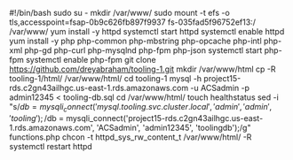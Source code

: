 #!/bin/bash
sudo su -
mkdir /var/www/
sudo mount -t efs -o tls,accesspoint=fsap-0b9c626fb897f9937 fs-035fad5f96752ef13:/ /var/www/
yum install -y httpd 
systemctl start httpd
systemctl enable httpd
yum install -y php php-common php-mbstring php-opcache php-intl php-xml php-gd php-curl php-mysqlnd php-fpm php-json
systemctl start php-fpm
systemctl enable php-fpm
git clone https://github.com/dreyabraham/tooling-1.git
mkdir /var/www/html
cp -R tooling-1/html/ /var/www/html/
cd tooling-1
mysql -h project15-rds.c2gn43ailhgc.us-east-1.rds.amazonaws.com -u ACSadmin -p admin12345 < tooling-db.sql
cd /var/www/html/
touch healthstatus
sed -i "s/$db = mysqli_connect('mysql.tooling.svc.cluster.local', 'admin', 'admin', 'tooling');/$db = mysqli_connect('project15-rds.c2gn43ailhgc.us-east-1.rds.amazonaws.com', 'ACSadmin', 'admin12345', 'toolingdb');/g" functions.php
chcon -t httpd_sys_rw_content_t /var/www/html/ -R
systemctl restart httpd






